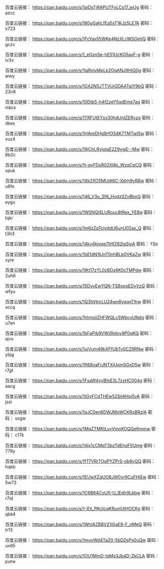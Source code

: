
百度云链接： https://pan.baidu.com/s/1aiDsTjRAPUTFyLCs17_wUg
密码： 
azcc

百度云链接： https://pan.baidu.com/s/180uGahLfEa5sT1KJz5LE7A
密码： 
x723


百度云链接： https://pan.baidu.com/s/1FcYas55WKe4NzXLcWSGeVQ
密码： 
gczv

百度云链接： https://pan.baidu.com/s/1_eOznSe-hE51UcKO5axF-g
密码： 
iv3v

百度云链接： https://pan.baidu.com/s/1laRnjvMpLk2OqANJ9HIQ0g
密码： 
aiwy

百度云链接： https://pan.baidu.com/s/1GA2N5JTTVUiGDAATqjY9bQ
密码： 
23n8

百度云链接： https://pan.baidu.com/s/10Dtb5-h4f2zeY5qdEme7ag
密码： 
mkcx

百度云链接： https://pan.baidu.com/s/1TRFUtEYxx30hdUnIZERyzg
密码： 
dkes


百度云链接： https://pan.baidu.com/s/1HAreDHg9rfOS4K7TMTwlSw
密码： 
xuz4

百度云链接： https://pan.baidu.com/s/19jChLRyiotaE2Z9ywE--Mw
密码： 
8b2c

百度云链接： https://pan.baidu.com/s/1t-qvFDxR02XI8s_WzqCpCQ
密码： 
xpuk

百度云链接： https://pan.baidu.com/s/1Xk2XO5MUdt6C-Xdrh9yRBw
密码： 
u8fe

百度云链接： https://pan.baidu.com/s/146_V3o_Sf6_Hodz0ZyBbnQ
密码： 
eygu

百度云链接： https://pan.baidu.com/s/1W5NQISLURouc8tRex_YEBg
密码： 
tqki

百度云链接： https://pan.baidu.com/s/1m6zZaTcjyddU6unU02ax_Q
密码： 
t3h3

百度云链接： https://pan.baidu.com/s/14ky4kjvqe7IHfZ62IaSjxA
密码： 
f3js

百度云链接： https://pan.baidu.com/s/1bEfdN1lUnT0nhBLb0VKaZw
密码： 
xyre

百度云链接： https://pan.baidu.com/s/1IKt17zYL0z6Oz6K0cTMPdw
密码： 
2uh6

百度云链接： https://pan.baidu.com/s/15DvvEwYQN-TS8opsEDyVzQ
密码： 
wfyu

百度云链接： https://pan.baidu.com/s/1Q3hVtnrLU24wn8ygqnTlhw
密码： 
xccq


百度云链接： https://pan.baidu.com/s/1HmjsiiZHFWQLc5WbcyUNdg
密码： 
u7an


百度云链接： https://pan.baidu.com/s/1bFaPib9VWil9idoy9P0qKQ
密码： 
ajvs


百度云链接： https://pan.baidu.com/s/1ujVum49kXFfUbTv0CZ9RNw
密码： 
ybjg

百度云链接： https://pan.baidu.com/s/1ft68vaFrJNTXjUxmSGxD5w
密码： 
r7gt

百度云链接： https://pan.baidu.com/s/1FsaW4yvBfsE3L7zxHC004g
密码： 
aacg

百度云链接： https://pan.baidu.com/s/1tGyFCdTHEw52SilAHoj5vA
密码： 
jssi


百度云链接： https://pan.baidu.com/s/1qJC0en6DWJMxWCKRxBRzlA
密码： 
ssgw


百度云链接： https://pan.baidu.com/s/1MqZTMKtLvvVmoKDQQe6mmw
密码： 
c17k



百度云链接： https://pan.baidu.com/s/14jx1cCMpT3bzTdEhoF0Umg
密码： 
778y

百度云链接： https://pan.baidu.com/s/1fT7VRrTOuPYZPrS-ob8yQQ
密码： 
hqkb

百度云链接： https://pan.baidu.com/s/1EUwXZqUO8JW0vr9CuFHIEw
密码： 
5w73


百度云链接： https://pan.baidu.com/s/1C6B64CoUX-U_lEdIr9Lkbw
密码： 
r7id

百度云链接： https://pan.baidu.com/s/1-XV_PAUicqKRuvlUtHOCKg
密码： 
qbk4

百度云链接： https://pan.baidu.com/s/1WnIAZBBV21iGaE8-F_nMeQ
密码： 
tr13


百度云链接： https://pan.baidu.com/s/1muyWd4TaZ0-5bDZePs0uQw
密码： 
ux65

百度云链接： https://pan.baidu.com/s/1OU1MmD-IsMq3Jb4D-ZkCLA
密码： 
putw
